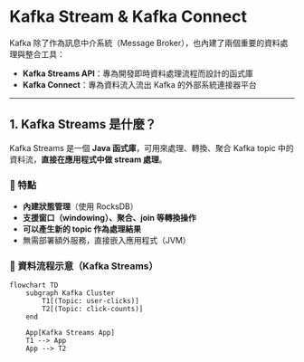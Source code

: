 # Kafka Stream & Kafka Connect

Kafka 除了作為訊息中介系統（Message Broker），也內建了兩個重要的資料處理與整合工具：

- **Kafka Streams API**：專為開發即時資料處理流程而設計的函式庫
- **Kafka Connect**：專為資料流入流出 Kafka 的外部系統連接器平台

---

## 1. Kafka Streams 是什麼？

Kafka Streams 是一個 **Java 函式庫**，可用來處理、轉換、聚合 Kafka topic 中的資料流，**直接在應用程式中做 stream 處理**。

### 🎯 特點

- **內建狀態管理**（使用 RocksDB）
- **支援窗口（windowing）、聚合、join 等轉換操作**
- **可以產生新的 topic 作為處理結果**
- 無需部署額外服務，直接嵌入應用程式（JVM）

### 🧭 資料流程示意（Kafka Streams）

```mermaid
flowchart TD
    subgraph Kafka Cluster
        T1[(Topic: user-clicks)]
        T2[(Topic: click-counts)]
    end

    App[Kafka Streams App]
    T1 --> App
    App --> T2
```